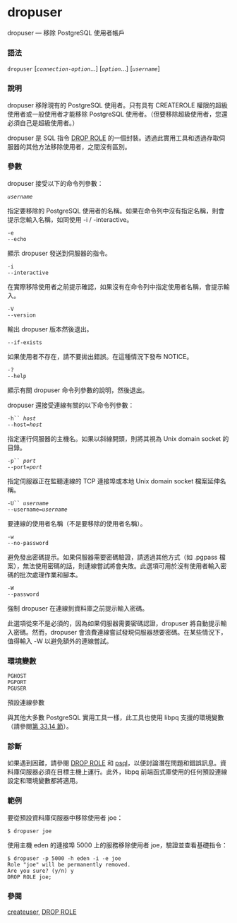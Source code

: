 # dropuser

dropuser — 移除 PostgreSQL 使用者帳戶

### 語法

`dropuser` \[_`connection-option`_...] \[_`option`_...] \[_`username`_]

### 說明

dropuser 移除現有的 PostgreSQL 使用者。只有具有 CREATEROLE 權限的超級使用者或一般使用者才能移除 PostgreSQL 使用者。（但要移除超級使用者，您還必須自己是超級使用者。）

dropuser 是 SQL 指令 [DROP ROLE](../sql-commands/drop-role.md) 的一個封裝。透過此實用工具和透過存取伺服器的其他方法移除使用者，之間沒有區別。

### 參數

dropuser 接受以下的命令列參數：

_`username`_

指定要移除的 PostgreSQL 使用者的名稱。如果在命令列中沒有指定名稱，則會提示您輸入名稱，如同使用 -i / -interactive。

`-e`\
`--echo`

顯示 dropuser 發送到伺服器的指令。

`-i`\
`--interactive`

在實際移除使用者之前提示確認，如果沒有在命令列中指定使用者名稱，會提示輸入。

`-V`\
`--version`

輸出 dropuser 版本然後退出。

`--if-exists`

如果使用者不存在，請不要拋出錯誤。在這種情況下發布 NOTICE。

`-?`\
`--help`

顯示有關 dropuser 命令列參數的說明，然後退出。

dropuser 還接受連線有關的以下命令列參數：

`-h`` `_`host`_\
`--host=`_`host`_

指定運行伺服器的主機名。如果以斜線開頭，則將其視為 Unix domain socket 的目錄。

`-p`` `_`port`_\
`--port=`_`port`_

指定伺服器正在監聽連線的 TCP 連接埠或本地 Unix domain socket 檔案延伸名稱。

`-U`` `_`username`_\
`--username=`_`username`_

要連線的使用者名稱（不是要移除的使用者名稱）。

`-w`\
`--no-password`

避免發出密碼提示。如果伺服器需要密碼驗證，請透過其他方式（如 .pgpass 檔案），無法使用密碼的話，則連線嘗試將會失敗。此選項可用於沒有使用者輸入密碼的批次處理作業和腳本。

`-W`\
`--password`

強制 dropuser 在連線到資料庫之前提示輸入密碼。

此選項從來不是必須的，因為如果伺服器需要密碼認證，dropuser 將自動提示輸入密碼。然而，dropuser 會浪費連線嘗試發現伺服器想要密碼。在某些情況下，值得輸入 -W 以避免額外的連線嘗試。

### 環境變數

`PGHOST`\
`PGPORT`\
`PGUSER`

預設連線參數

與其他大多數 PostgreSQL 實用工具一樣，此工具也使用 libpq 支援的環境變數（請參閱[第 33.14 節](../../client-interfaces/libpq-c-library/environment-variables.md)）。

### 診斷

如果遇到困難，請參閱 [DROP ROLE](../sql-commands/drop-role.md) 和 [psql](psql.md)，以便討論潛在問題和錯誤訊息。資料庫伺服器必須在目標主機上運行。此外，libpq 前端函式庫使用的任何預設連線設定和環境變數都將適用。

### 範例

要從預設資料庫伺服器中移除使用者 joe：

```
$ dropuser joe
```

使用主機 eden 的連接埠 5000 上的服務移除使用者 joe，驗證並查看基礎指令：

```
$ dropuser -p 5000 -h eden -i -e joe
Role "joe" will be permanently removed.
Are you sure? (y/n) y
DROP ROLE joe;
```

### 參閱

[createuser](createuser.md), [DROP ROLE](../sql-commands/drop-role.md)
